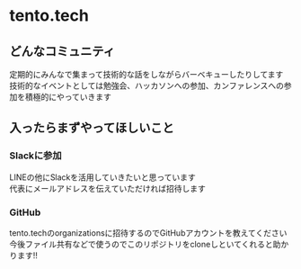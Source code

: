 # tento.tech

## どんなコミュニティ
定期的にみんなで集まって技術的な話をしながらバーベキューしたりしてます<br>
技術的なイベントとしては勉強会、ハッカソンへの参加、カンファレンスへの参加を積極的にやっていきます<br>

## 入ったらまずやってほしいこと

### Slackに参加
LINEの他にSlackを活用していきたいと思っています<br>
代表にメールアドレスを伝えていただければ招待します<br>

### GitHub
tento.techのorganizationsに招待するのでGitHubアカウントを教えてください<br>
今後ファイル共有などで使うのでこのリポジトリをcloneしといてくれると助かります!!<br>